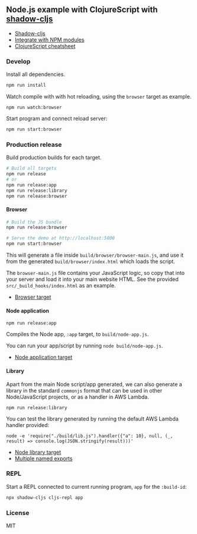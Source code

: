Node.js example with ClojureScript with [shadow-cljs](https://github.com/thheller/shadow-cljs)
----

- [Shadow-cljs](http://shadow-cljs.org/)
- [Integrate with NPM modules](https://shadow-cljs.github.io/docs/UsersGuide.html#npm)
- [ClojureScript cheatsheet](https://cljs.info/cheatsheet/)

### Develop

Install all dependencies.

```bash
npm run install
```

Watch compile with with hot reloading, using the `browser` target as example.

```
npm run watch:browser
```

Start program and connect reload server:

```bash
npm run start:browser
```

### Production release

Build production builds for each target.

```bash
# Build all targets
npm run release
# or
npm run release:app
npm run release:library
npm run release:browser
```

#### Browser

```bash
# Build the JS bundle
npm run release:browser

# Serve the demo at http://localhost:5000
npm run start:browser
```

This will generate a file inside `build/browser/browser-main.js`, and use it from the generated `build/browser/index.html` which loads the script.

The `browser-main.js` file contains your JavaScript logic, so copy that into your server and load it into your main website HTML. See the provided `src/_build_hooks/index.html` as an example.

- [Browser target](https://shadow-cljs.github.io/docs/UsersGuide.html#target-browser)

#### Node application

```
npm run release:app
```

Compiles the Node app, `:app` target, to `build/node-app.js`.

You can run your app/script by running `node build/node-app.js`.

- [Node application target](https://shadow-cljs.github.io/docs/UsersGuide.html#target-node-script)

#### Library

Apart from the main Node script/app generated, we can also generate a library in the standard `commonjs` format that can be used in other Node/JavaScript projects, or as a handler in AWS Lambda.

```
npm run release:library
```

You can test the library generated by running the default AWS Lambda handler provided:

```
node -e 'require("./build/lib.js").handler({"a": 10}, null, (_, result) => console.log(JSON.stringify(result)))'
```

- [Node library target](https://shadow-cljs.github.io/docs/UsersGuide.html#target-node-library)
- [Multiple named exports](https://shadow-cljs.github.io/docs/UsersGuide.html#_multiple_static_named_exports)

### REPL

Start a REPL connected to current running program, `app` for the `:build-id`:

```bash
npx shadow-cljs cljs-repl app
```

### License

MIT
